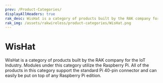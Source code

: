 ```yaml
---
prev: /Product-Categories/
displayAllHeaders: true
rak_desc: WisHat is a category of products built by the RAK company for the IoT Industry. Modules under this category utilize the Raspberry Pi. All of the products in this category support the standard Pi 40pin connector and can easily be put on top of any Raspberry Pi edition.
rak_img: /assets/rakwireless/product-categories/WisHat.png
---
```


# WisHat

<rk-head img="/assets/rakwireless/product-categories/WisHat.svg" center>

WisHat is a category of products built by the RAK company for the IoT Industry. Modules under this category utilize the Raspberry Pi. All of the products in this category support the standard Pi 40-pin connector and can easily be put on top of any Raspberry Pi edition.


</rk-head>

<rk-products :tags="['wishat']" />
